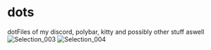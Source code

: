 # dots
dotFiles of my discord, polybar, kitty and possibly other stuff aswell
![Selection_003](https://user-images.githubusercontent.com/75095334/120565298-0a381a80-c40d-11eb-9d96-cd52ab9009c5.png)
![Selection_004](https://user-images.githubusercontent.com/75095334/120565304-0b694780-c40d-11eb-9faa-6b46f7453524.png)
